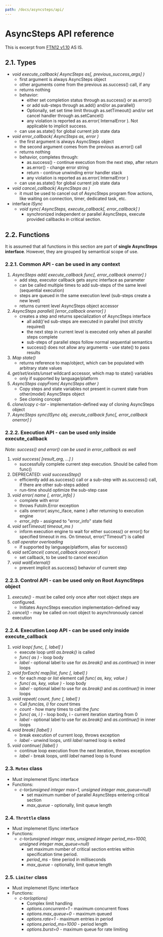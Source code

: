 ```yaml
---
path: /docs/asyncsteps/api/
---
```


# AsyncSteps API reference

This is excerpt from [FTN12 v1.10](https://specs.futoin.org/final/preview/ftn12_async_api-1.10.html) AS IS.

## 2.1. Types

* *void execute_callback( AsyncSteps as[, previous_success_args] )*
    * first argument is always AsyncSteps object
    * other arguments come from the previous as.success() call, if any
    * returns nothing
    * behavior:
        * either set completion status through as.success() or as.error()
        * or add sub-steps through as.add() and/or as.parallel()
        * Optionally, set set time limit through as.setTimeout() and/or
            set cancel handler through as.setCancel()
        * any violation is reported as as.error( InternalError ). Not
            applicable to implicit success.
    * can use as.state() for global current job state data
* *void error_callback( AsyncSteps as, error )*
    * the first argument is always AsyncSteps object
    * the second argument comes from the previous as.error() call
    * returns nothing
    * behavior, completes through:
        * as.success() - continue execution from the next step, after return
        * as.error() - change error string
        * return - continue unwinding error handler stack
        * any violation is reported as as.error( InternalError )
    * can use as.state() for global current job state data
* *void cancel_callback( AsyncSteps as )*
    * it must be used to cancel out of AsyncSteps program flow actions, like
        waiting on connection, timer, dedicated task, etc.
* interface *ISync*
    * *void sync( AsyncSteps, execute_callback[, error_callback] )*
        * synchronized independent or parallel AsyncSteps, execute provided
            callbacks in critical section.

    
## 2.2. Functions

It is assumed that all functions in this section are part of **single AsyncSteps interface**.
However, they are grouped by semantical scope of use.

### 2.2.1. Common API - can be used in any context

1. *AsyncSteps add( execute_callback func[, error_callback onerror] )*
    * add step, executor callback gets async interface as parameter
    * can be called multiple times to add sub-steps of the same level (sequential execution)
    * steps are queued in the same execution level (sub-steps create a new level)
    * returns current level AsyncSteps object accessor
1. *AsyncSteps parallel( [error_callback onerror] )*
    * creates a step and returns specialization of AsyncSteps interface
        * all add()'ed sub-steps are executed in parallel (not strictly required)
        * the next step in current level is executed only when all parallel steps complete
        * sub-steps of parallel steps follow normal sequential semantics
        * success() does not allow any arguments - use state() to pass results
1. *Map state()*
    * returns reference to map/object, which can be populated with arbitrary state values
1. *get/set/exists/unset* wildcard accessor, which map to state() variables
    * only if supported by language/platform
1. *AsyncSteps copyFrom( AsyncSteps other )*
    * Copy steps and state variables not present in current state
    from other(model) AsyncSteps object
    * See cloning concept
1. *clone*/*copy c-tor* - implementation-defined way of cloning AsyncSteps object
1. *AsyncSteps sync(ISync obj, execute_callback func[, error_callback onerror] )*

### 2.2.2. Execution API - can be used only inside execute_callback

*Note: success() and error() can be used in error_callback as well*

1. *void success( [result_arg, ...] )*
    * successfully complete current step execution. Should be called from func()
1. DEPRECATED: *void successStep()*
    * efficiently add as.success() call or a sub-step with as.success()
        call, if there are other sub-steps added
    * run-time should optimize the sub-step case
1. *void error( name [, error_info] )*
    * complete with error
    * throws FutoIn.Error exception
    * calls onerror( async_iface, name ) after returning to execution engine
    * *error_info* - assigned to "error_info" state field
1. *void setTimeout( timeout_ms )*
    * inform execution engine to wait for either success() or error()
    for specified timeout in ms. On timeout, error("Timeout") is called
1. *call operator overloading*
    * if supported by language/platform, alias for success()
1. *void setCancel( cancel_callback oncancel )*
    * set callback, to be used to cancel execution
1. *void waitExternal()*
    * prevent implicit as.success() behavior of current step

### 2.2.3. Control API - can be used only on Root AsyncSteps object

1. *execute()* - must be called only once after root object steps are configured.
    * Initiates AsyncSteps execution implementation-defined way
1. *cancel()* - may be called on root object to asynchronously cancel execution

### 2.2.4. Execution Loop API - can be used only inside execute_callback

1. *void loop( func, [, label] )*
    * execute loop until *as.break()* is called
    * *func( as )* - loop body
    * *label* - optional label to use for *as.break()* and *as.continue()* in inner loops
1. *void forEach( map|list, func [, label] )*
    * for each *map* or *list* element call *func( as, key, value )*
    * *func( as, key, value )* - loop body
    * *label* - optional label to use for *as.break()* and *as.continue()* in inner loops
1. *void repeat( count, func [, label] )*
    * Call *func(as, i)* for *count* times
    * *count* - how many times to call the *func*
    * *func( as, i )* - loop body, i - current iteration starting from 0
    * *label* - optional label to use for *as.break()* and *as.continue()* in inner loops
1. *void break( [label] )*
    * break execution of current loop, throws exception
    * *label* - unwind loops, until *label* named loop is exited
1. *void continue( [label] )*
    * continue loop execution from the next iteration, throws exception
    * *label* - break loops, until *label* named loop is found

### 2.3. `Mutex` class

* Must implemenet ISync interface
* Functions:
    * *c-tor(unsigned integer max=1, unsigned integer max_queue=null)*
        * set maximum number of parallel AsyncSteps entering critical section
        * *max_queue* - optionally, limit queue length

### 2.4. `Throttle` class

* Must implemenet ISync interface
* Functions:
    * *c-tor(unsigned integer max, unsigned integer period_ms=1000, unsigned integer max_queue=null)*
        * set maximum number of critical section entries within specification time period.
        * *period_ms* - time period in milliseconds
        * *max_queue* - optionally, limit queue length

### 2.5. `Limiter` class

* Must implemenet ISync interface
* Functions:
    * *c-tor(options)*
        * Complex limit handling
        * *options.concurrent=1*  - maximum concurrent flows
        * *options.max_queue=0* - maximum queued
        * *options.rate=1*  - maximum entries in period
        * *options.period_ms=1000*  - period length
        * *options.burst=0*  - maximum queue for rate limiting

